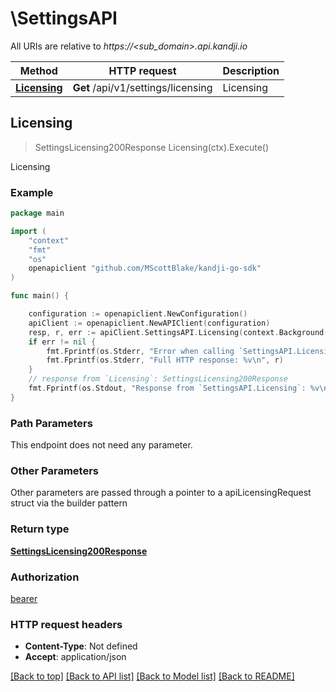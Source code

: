 # \SettingsAPI

All URIs are relative to *https://&lt;sub_domain&gt;.api.kandji.io*

Method | HTTP request | Description
------------- | ------------- | -------------
[**Licensing**](SettingsAPI.md#Licensing) | **Get** /api/v1/settings/licensing | Licensing



## Licensing

> SettingsLicensing200Response Licensing(ctx).Execute()

Licensing



### Example

```go
package main

import (
	"context"
	"fmt"
	"os"
	openapiclient "github.com/MScottBlake/kandji-go-sdk"
)

func main() {

	configuration := openapiclient.NewConfiguration()
	apiClient := openapiclient.NewAPIClient(configuration)
	resp, r, err := apiClient.SettingsAPI.Licensing(context.Background()).Execute()
	if err != nil {
		fmt.Fprintf(os.Stderr, "Error when calling `SettingsAPI.Licensing``: %v\n", err)
		fmt.Fprintf(os.Stderr, "Full HTTP response: %v\n", r)
	}
	// response from `Licensing`: SettingsLicensing200Response
	fmt.Fprintf(os.Stdout, "Response from `SettingsAPI.Licensing`: %v\n", resp)
}
```

### Path Parameters

This endpoint does not need any parameter.

### Other Parameters

Other parameters are passed through a pointer to a apiLicensingRequest struct via the builder pattern


### Return type

[**SettingsLicensing200Response**](SettingsLicensing200Response.md)

### Authorization

[bearer](../README.md#bearer)

### HTTP request headers

- **Content-Type**: Not defined
- **Accept**: application/json

[[Back to top]](#) [[Back to API list]](../README.md#documentation-for-api-endpoints)
[[Back to Model list]](../README.md#documentation-for-models)
[[Back to README]](../README.md)

